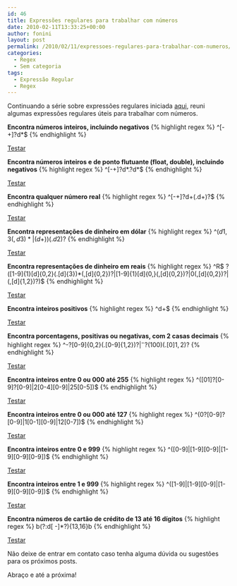 ```yaml
---
id: 46
title: Expressões regulares para trabalhar com números
date: 2010-02-11T13:33:25+00:00
author: fonini
layout: post
permalink: /2010/02/11/expressoes-regulares-para-trabalhar-com-numeros/
categories:
  - Regex
  - Sem categoria
tags:
  - Expressão Regular
  - Regex
---
```

Continuando a série sobre expressões regulares iniciada [aqui](/2010/02/09/expressoes-regulares-para-trabalhar-com-html/), reuni algumas expressões regulares úteis para trabalhar com números. 

**Encontra números inteiros, incluindo negativos**
{% highlight regex %}
^[-+]?d*$
{% endhighlight %}
  
<a href="http://regexpal.com/?flags=&#038;regex=^[-%2B]%3Fd*%24&#038;input=-409" rel="externo">Testar</a>

**Encontra números inteiros e de ponto flutuante (float, double), incluindo negativos** 
{% highlight regex %}
^[-+]?d\*.?d\*$
{% endhighlight %}
  
<a href="http://regexpal.com/?flags=&#038;regex=^[-%2B]%3Fd*.%3Fd*%24&#038;input=30.903" rel="externo">Testar</a>

**Encontra qualquer número real** 
{% highlight regex %}
^[-+]?d+(.d+)?$
{% endhighlight %}
  
<a href="http://regexpal.com/?flags=&#038;regex=^[-%2B]%3Fd%2B%28.d%2B%29%3F%24&#038;input=45345.34534534" rel="externo">Testar</a>

**Encontra representações de dinheiro em dólar** 
{% highlight regex %}
^$(d{1,3}(,d{3})*|(d+))(.d{2})?$
{% endhighlight %}
  
<a href="http://regexpal.com/?flags=&#038;regex=^%24%28d{1%2C3}%28%2Cd{3}%29*|%28d%2B%29%29%28.d{2}%29%3F%24&#038;input=%2489%2C787.00" rel="externo">Testar</a>

**Encontra representações de dinheiro em reais** 
{% highlight regex %}
^R$ ?([1-9]{1}[d]{0,2}(.[d]{3})*(,[d]{0,2})?|[1-9]{1}[d]{0,}(,[d]{0,2})?|0(,[d]{0,2})?|(,[d]{1,2})?)$
{% endhighlight %}
  
<a href="http://regexpal.com/?flags=&#038;regex=^R%24%20%3F%28[1-9]{1}[d]{0%2C2}%28.[d]{3}%29*%28%2C[d]{0%2C2}%29%3F|[1-9]{1}[d]{0%2C}%28%2C[d]{0%2C2}%29%3F|0%28%2C[d]{0%2C2}%29%3F|%28%2C[d]{1%2C2}%29%3F%29%24&#038;input=R%24%2090.876%2C34" rel="externo">Testar</a>

**Encontra inteiros positivos**
{% highlight regex %}
^d+$
{% endhighlight %}
  
<a href="http://regexpal.com/?flags=&#038;regex=^d%2B%24&#038;input=76548" rel="externo">Testar</a>

**Encontra porcentagens, positivas ou negativas, com 2 casas decimais** 
{% highlight regex %}
^-?[0-9]{0,2}(.[0-9]{1,2})?$|^-?(100)(.[0]{1,2})?$
{% endhighlight %}
  
<a href="http://regexpal.com/?flags=&#038;regex=^-%3F[0-9]{0%2C2}%28.[0-9]{1%2C2}%29%3F%24|^-%3F%28100%29%28.[0]{1%2C2}%29%3F%24&#038;input=67.43" rel="externo">Testar</a>

**Encontra inteiros entre 0 ou 000 até 255** 
{% highlight regex %}
^(\[01]?[0-9]?[0-9]|2[0-4\]\[0-9\]|25[0-5])$
{% endhighlight %}
  
<a href="http://regexpal.com/?flags=&#038;regex=^%28[01]%3F[0-9]%3F[0-9]|2[0-4][0-9]|25[0-5]%29%24&#038;input=255" rel="externo">Testar</a>

**Encontra inteiros entre 0 ou 000 até 127** 
{% highlight regex %}
^(0?\[0-9]?[0-9]|1[0-1\]\[0-9\]|12[0-7])$
{% endhighlight %}
  
<a href="http://regexpal.com/?flags=&#038;regex=^%280%3F[0-9]%3F[0-9]|1[0-1][0-9]|12[0-7]%29%24&#038;input=50" rel="externo">Testar</a>

**Encontra inteiros entre 0 e 999** 
{% highlight regex %}
^(\[0-9]|[1-9\]\[0-9\]|\[1-9\]\[0-9\][0-9])$
{% endhighlight %}
  
<a href="http://regexpal.com/?flags=&#038;regex=^%28[0-9]|[1-9][0-9]|[1-9][0-9][0-9]%29%24&#038;input=666" rel="externo">Testar</a>

**Encontra inteiros entre 1 e 999** 
{% highlight regex %}
^(\[1-9]|[1-9\]\[0-9\]|\[1-9\]\[0-9\][0-9])$
{% endhighlight %}
  
<a href="http://regexpal.com/?flags=&#038;regex=^%28[1-9]|[1-9][0-9]|[1-9][0-9][0-9]%29%24&#038;input=100" rel="externo">Testar</a>

**Encontra números de cartão de crédito de 13 até 16 dígitos** 
{% highlight regex %}
b(?:d[ -]*?){13,16}b
{% endhighlight %}
  
<a href="http://regexpal.com/?flags=&#038;regex=b%28%3F%3Ad[%20-]*%3F%29{13%2C16}b&#038;input=0123456789012345" rel="externo">Testar</a> 

Não deixe de entrar em contato caso tenha alguma dúvida ou sugestões para os próximos posts.

Abraço e até a próxima!
